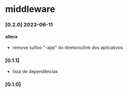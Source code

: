 # middleware

### [0.2.0] 2023-06-11
#### altera
- remove sufixo "-app" do diretorio/link dos aplicativos

### [0.1.1] 
- lista de dependências

### [0.1.0]

